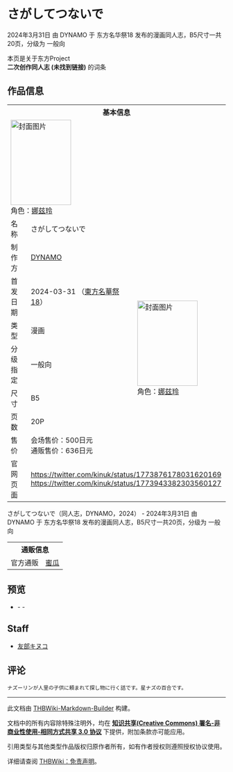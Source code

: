 # さがしてつないで

<!-- source html: G:\repos\THBWiki-Markdown-Builder\THBWikiMarkdown\Temp\main\6\6b\ns0%3A%E3%81%95%E3%81%8C%E3%81%97%E3%81%A6%E3%81%A4%E3%81%AA%E3%81%84%E3%81%A7.html -->

2024年3月31日 由 DYNAMO 于 东方名华祭18 发布的漫画同人志，B5尺寸一共20页，分级为 一般向

本页是关于东方Project  
 **二次创作同人志 (未找到链接)** 的词条

## 作品信息

<table><tbody><tr><th colspan="3">基本信息</th></tr><tr><td class="cover-artwork-mobile" colspan="2"><a href="./文件-さがしてつないで封面.jpg.md" class="image" title="封面图片"><img alt="封面图片" src="https://upload.thwiki.cc/thumb/2/28/%E3%81%95%E3%81%8C%E3%81%97%E3%81%A6%E3%81%A4%E3%81%AA%E3%81%84%E3%81%A7%E5%B0%81%E9%9D%A2.jpg/139px-%E3%81%95%E3%81%8C%E3%81%97%E3%81%A6%E3%81%A4%E3%81%AA%E3%81%84%E3%81%A7%E5%B0%81%E9%9D%A2.jpg" decoding="async" loading="lazy" width="139" height="196" srcset="https://upload.thwiki.cc/thumb/2/28/%E3%81%95%E3%81%8C%E3%81%97%E3%81%A6%E3%81%A4%E3%81%AA%E3%81%84%E3%81%A7%E5%B0%81%E9%9D%A2.jpg/208px-%E3%81%95%E3%81%8C%E3%81%97%E3%81%A6%E3%81%A4%E3%81%AA%E3%81%84%E3%81%A7%E5%B0%81%E9%9D%A2.jpg 1.5x, https://upload.thwiki.cc/thumb/2/28/%E3%81%95%E3%81%8C%E3%81%97%E3%81%A6%E3%81%A4%E3%81%AA%E3%81%84%E3%81%A7%E5%B0%81%E9%9D%A2.jpg/277px-%E3%81%95%E3%81%8C%E3%81%97%E3%81%A6%E3%81%A4%E3%81%AA%E3%81%84%E3%81%A7%E5%B0%81%E9%9D%A2.jpg 2x" data-file-width="752" data-file-height="1062"></a><div class="cover-char">角色：<a href="./娜兹玲.md" title="娜兹玲">娜兹玲</a></div></td>
</tr><tr><td class="label">名称</td><td colspan="2"> さがしてつないで </td></tr><tr><td class="label">制作方</td><td><a href="./DYNAMO.md" title="DYNAMO">DYNAMO</a></td><td class="cover-artwork" rowspan="7" style="min-width:196px;"><a href="./文件-さがしてつないで封面.jpg.md" class="image" title="封面图片"><img alt="封面图片" src="https://upload.thwiki.cc/thumb/2/28/%E3%81%95%E3%81%8C%E3%81%97%E3%81%A6%E3%81%A4%E3%81%AA%E3%81%84%E3%81%A7%E5%B0%81%E9%9D%A2.jpg/139px-%E3%81%95%E3%81%8C%E3%81%97%E3%81%A6%E3%81%A4%E3%81%AA%E3%81%84%E3%81%A7%E5%B0%81%E9%9D%A2.jpg" decoding="async" loading="lazy" width="139" height="196" srcset="https://upload.thwiki.cc/thumb/2/28/%E3%81%95%E3%81%8C%E3%81%97%E3%81%A6%E3%81%A4%E3%81%AA%E3%81%84%E3%81%A7%E5%B0%81%E9%9D%A2.jpg/208px-%E3%81%95%E3%81%8C%E3%81%97%E3%81%A6%E3%81%A4%E3%81%AA%E3%81%84%E3%81%A7%E5%B0%81%E9%9D%A2.jpg 1.5x, https://upload.thwiki.cc/thumb/2/28/%E3%81%95%E3%81%8C%E3%81%97%E3%81%A6%E3%81%A4%E3%81%AA%E3%81%84%E3%81%A7%E5%B0%81%E9%9D%A2.jpg/277px-%E3%81%95%E3%81%8C%E3%81%97%E3%81%A6%E3%81%A4%E3%81%AA%E3%81%84%E3%81%A7%E5%B0%81%E9%9D%A2.jpg 2x" data-file-width="752" data-file-height="1062"></a><div class="cover-char">角色：<a href="./娜兹玲.md" title="娜兹玲">娜兹玲</a></div></td>
</tr><tr><td class="label">首发日期</td><td>2024-03-31&#160;（<a href="/展会作品列表?e=%E4%B8%9C%E6%96%B9%E5%90%8D%E5%8D%8E%E7%A5%AD%2318">東方名華祭18</a>）</td></tr><tr><td class="label">类型</td><td>漫画</td></tr><tr><td class="label">分级指定</td><td>一般向</td></tr><tr><td class="label">尺寸</td><td>B5</td></tr><tr><td class="label">页数</td><td>20P</td></tr><tr><td class="label">售价</td><td>会场售价：500日元<br>通贩售价：636日元</td></tr>
<tr><td class="label">官网页面</td><td colspan="2"><a rel="nofollow" class="external free" href="https://twitter.com/kinuk/status/1773876178031620169">https://twitter.com/kinuk/status/1773876178031620169</a><br><a rel="nofollow" class="external free" href="https://twitter.com/kinuk/status/1773943382303560127">https://twitter.com/kinuk/status/1773943382303560127</a></td></tr></tbody></table>

さがしてつないで（同人志，DYNAMO，2024） - 2024年3月31日 由 DYNAMO 于 东方名华祭18 发布的漫画同人志，B5尺寸一共20页，分级为 一般向

<table><tbody><tr><th colspan="3">通贩信息</th></tr><tr><td class="label">官方通贩</td><td colspan="2"><a rel="nofollow" class="external text" href="https://www.melonbooks.co.jp/detail/detail.php?product_id=2365016">蜜瓜</a></td></tr></tbody></table>



## 预览
- [](./文件-さがしてつないで预览图1.jpg.md)- [](./文件-さがしてつないで预览图2.jpg.md)- [](./文件-さがしてつないで预览图3.jpg.md)


## Staff
- [友部キヌコ](./友部キヌコ.md)


## 评论
```
ナズーリンが人里の子供に頼まれて探し物に行く話です。星ナズの百合です。 
```

  
  

  





---

此文档由 [THBWiki-Markdown-Builder](https://github.com/Delsin-Yu/THBWiki-Markdown-Builder) 构建。

文档中的所有内容除特殊注明外，均在 [**知识共享(Creative Commons) 署名-非商业性使用-相同方式共享 3.0 协议**](https://creativecommons.org/licenses/by-sa/3.0/deed.zh-hans) 下提供，附加条款亦可能应用。

引用类型与其他类型作品版权归原作者所有，如有作者授权则遵照授权协议使用。

详细请查阅 [THBWiki：免责声明](https://thbwiki.cc/THBWiki:%E5%85%8D%E8%B4%A3%E5%A3%B0%E6%98%8E)。

